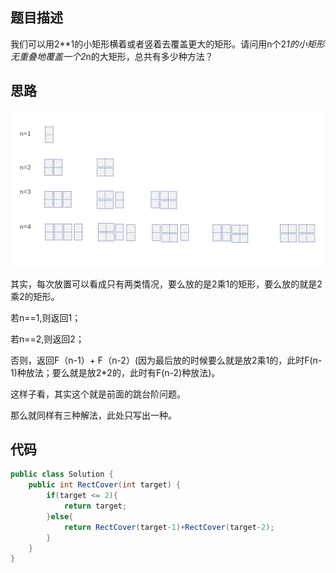 ## 题目描述

我们可以用2**1的小矩形横着或者竖着去覆盖更大的矩形。请问用n个2*1的小矩形无重叠地覆盖一个2*n的大矩形，总共有多少种方法？

## 思路



![矩形覆盖](./assets/1539535045514.png)

其实，每次放置可以看成只有两类情况，要么放的是2乘1的矩形，要么放的就是2乘2的矩形。

若n==1,则返回1；

若n==2,则返回2；

否则，返回F（n-1）+ F（n-2）(因为最后放的时候要么就是放2乘1的，此时F(n-1)种放法；要么就是放2*2的，此时有F(n-2)种放法)。

这样子看，其实这个就是前面的跳台阶问题。

那么就同样有三种解法，此处只写出一种。

## 代码

```java
public class Solution {
    public int RectCover(int target) {
        if(target <= 2){
            return target;
        }else{
            return RectCover(target-1)+RectCover(target-2);
        }
    }
}
```

